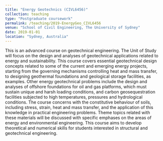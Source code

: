 ```yaml
---
title: "Energy Geotechnics (CIVL6456)"
collection: teaching
type: "Postgraduate coursework"
permalink: /teaching/2019-EnergyGeo_CIVL6456
venue: "School of Civil Engineering, The University of Sydney"
date: 2019-01-01
location: "Sydney, Australia"
---
```



This is an advanced course on geotechnical engineering. The Unit of Study will focus on the design and analyses of geotechnical applications related to energy and sustainability. This course covers essential geotechnical design concepts related to some of the current and emerging energy projects, starting from the governing mechanisms controlling heat and mass transfer, to designing geothermal foundations and geological storage facilities, as examples. Other energy geotechnical problems include the design and analyses of offshore foundations for oil and gas platforms, which must sustain unique and harsh loading conditions, and carbon geosequestration facilities subjected to high temperatures, pressures and hydrological conditions. The course concerns with the constitutive behaviour of soils, including stress, strain, heat and mass transfer, and the application of this knowledge in practical engineering problems. Theme topics related with these materials will be discussed with specific emphases on the areas of energy and environmental engineering. This course aims to develop theoretical and numerical skills for students interested in structural and geotechnical engineering.


